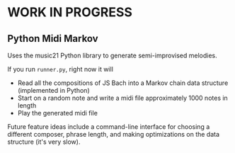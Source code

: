 # WORK IN PROGRESS

## Python Midi Markov
  
  Uses the music21 Python library to generate semi-improvised melodies. 

If you run  `runner.py`, right now it will

- Read all the compositions of JS Bach into a Markov chain data structure (implemented in Python)
- Start on a random note and write a midi file approximately 1000 notes in length
- Play the generated midi file

Future feature ideas include a command-line interface for choosing a different composer, phrase length, and making optimizations on the data structure (it's very slow). 
